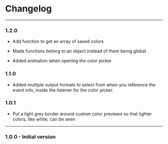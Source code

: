 # Changelog

---

### 1.2.0

-   Add function to get an array of saved colors

-   Made functions belong to an object instead of them being global

-   Added animation when opening the color picker

### 1.1.0

-   Added multiple output formats to select from when you reference the event info, inside the listener for the color picker.

### 1.0.1

-   Put a light grey border around custom color previews so that lighter colors, like white, can be seen

---

### 1.0.0 - Initial version
